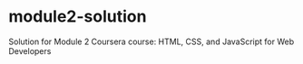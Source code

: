 # module2-solution
Solution for Module 2 Coursera course: HTML, CSS, and JavaScript for Web Developers
